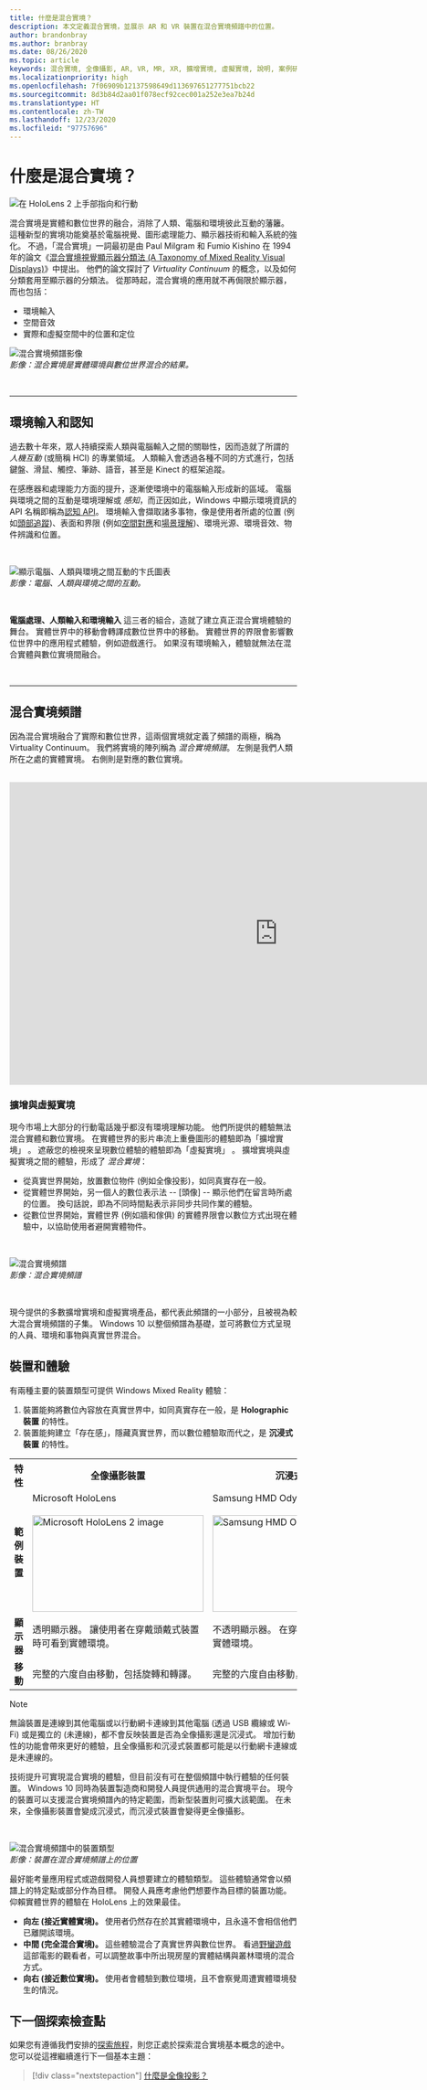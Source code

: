 ```yaml
---
title: 什麼是混合實境？
description: 本文定義混合實境，並展示 AR 和 VR 裝置在混合實境頻譜中的位置。
author: brandonbray
ms.author: branbray
ms.date: 08/26/2020
ms.topic: article
keywords: 混合實境, 全像攝影, AR, VR, MR, XR, 擴增實境, 虛擬實境, 說明, 案例研究, 混合實境頭戴式裝置, windows 混合實境頭戴式裝置, 虛擬實境頭戴式裝置, 什麼是虛擬實境, 什麼是擴增實境
ms.localizationpriority: high
ms.openlocfilehash: 7f06909b12137598649d113697651277751bcb22
ms.sourcegitcommit: 8d3b84d2aa01f078ecf92cec001a252e3ea7b24d
ms.translationtype: HT
ms.contentlocale: zh-TW
ms.lasthandoff: 12/23/2020
ms.locfileid: "97757696"
---
```

# <a name="what-is-mixed-reality"></a>什麼是混合實境？

![在 HoloLens 2 上手部指向和行動](images/02_MixedRealitySlashMixedReality.png)

混合實境是實體和數位世界的融合，消除了人類、電腦和環境彼此互動的藩籬。 這種新型的實境功能奠基於電腦視覺、圖形處理能力、顯示器技術和輸入系統的強化。 不過，「混合實境」一詞最初是由 Paul Milgram 和 Fumio Kishino 在 1994 年的論文《[混合實境視覺顯示器分類法 (A Taxonomy of Mixed Reality Visual Displays)](https://search.ieice.org/bin/summary.php?id=e77-d_12_1321)》中提出。 他們的論文探討了 *Virtuality Continuum* 的概念，以及如何分類套用至顯示器的分類法。 從那時起，混合實境的應用就不再侷限於顯示器，而也包括：
* 環境輸入
* 空間音效
* 實際和虛擬空間中的位置和定位

![混合實境頻譜影像](images/mixedrealityspectrum-worlds.png)<br>
*影像：混合實境是實體環境與數位世界混合的結果。*

<br>

---

## <a name="environmental-input-and-perception"></a>環境輸入和認知

過去數十年來，眾人持續探索人類與電腦輸入之間的關聯性，因而造就了所謂的 *人機互動* (或簡稱 HCI) 的專業領域。 人類輸入會透過各種不同的方式進行，包括鍵盤、滑鼠、觸控、筆跡、語音，甚至是 Kinect 的框架追蹤。

在感應器和處理能力方面的提升，逐漸使環境中的電腦輸入形成新的區域。 電腦與環境之間的互動是環境理解或 *感知*，而正因如此，Windows 中顯示環境資訊的 API 名稱即稱為[認知 API](https://docs.microsoft.com/uwp/api/Windows.Perception)。 環境輸入會擷取諸多事物，像是使用者所處的位置 (例如[頭部追蹤](../design/coordinate-systems.md))、表面和界限 (例如[空間對應](../design/spatial-mapping.md)和[場景理解](../design/scene-understanding.md))、環境光源、環境音效、物件辨識和位置。

<br>

![顯示電腦、人類與環境之間互動的卞氏圖表](images/mixed-reality-venn-diagram-300px.png)<br> 
*影像：電腦、人類與環境之間的互動。*

<br>

**電腦處理、人類輸入和環境輸入** 這三者的組合，造就了建立真正混合實境體驗的舞台。 實體世界中的移動會轉譯成數位世界中的移動。 實體世界的界限會影響數位世界中的應用程式體驗，例如遊戲進行。 如果沒有環境輸入，體驗就無法在混合實體與數位實境間融合。<br>

<br>

---


## <a name="the-mixed-reality-spectrum"></a>混合實境頻譜

因為混合實境融合了實際和數位世界，這兩個實境就定義了頻譜的兩極，稱為 Virtuality Continuum。 我們將實境的陣列稱為 *混合實境頻譜*。 左側是我們人類所在之處的實體實境。 右側則是對應的數位實境。

<br>

<iframe width="940" height="530" src="https://www.youtube.com/embed/_xpI0JosYUk" frameborder="0" allow="accelerometer; autoplay; encrypted-media; gyroscope; picture-in-picture" allowfullscreen></iframe>

<br>

### <a name="augmented-vs-virtual-reality"></a>擴增與虛擬實境

現今市場上大部分的行動電話幾乎都沒有環境理解功能。 他們所提供的體驗無法混合實體和數位實境。 在實體世界的影片串流上重疊圖形的體驗即為「擴增實境」  。 遮蔽您的檢視來呈現數位體驗的體驗即為「虛擬實境」  。 擴增實境與虛擬實境之間的體驗，形成了 *混合實境*：
* 從真實世界開始，放置數位物件 (例如全像投影)，如同真實存在一般。
* 從實體世界開始，另一個人的數位表示法 -- [頭像] -- 顯示他們在留言時所處的位置。 換句話說，即為不同時間點表示非同步共同作業的體驗。
* 從數位世界開始，實體世界 (例如牆和傢俱) 的實體界限會以數位方式出現在體驗中，以協助使用者避開實體物件。

<br>

![混合實境頻譜](images/mixedrealityspectrum.png)<br>
*影像：混合實境頻譜*

<br>

現今提供的多數擴增實境和虛擬實境產品，都代表此頻譜的一小部分，且被視為較大混合實境頻譜的子集。 Windows 10 以整個頻譜為基礎，並可將數位方式呈現的人員、環境和事物與真實世界混合。


## <a name="devices-and-experiences"></a>裝置和體驗

有兩種主要的裝置類型可提供 Windows Mixed Reality 體驗：
1. 裝置能夠將數位內容放在真實世界中，如同真實存在一般，是 **Holographic 裝置** 的特性。
2. 裝置能夠建立「存在感」，隱藏真實世界，而以數位體驗取而代之，是 **沉浸式裝置** 的特性。

<table>
<tr>
<th width="30%"> 特性</th><th width="35%"> 全像攝影裝置</th><th width="35%"> 沉浸式裝置</th>
</tr><tr>
<td><strong>範例裝置</strong></td><td> Microsoft HoloLens<br><br> <img alt="Microsoft HoloLens 2 image" width="300" height="169" src="images/HoloLens2.jpg" /></td><td> Samsung HMD Odyssey+<br><br> <img alt="Samsung HMD Odyssey+ image" width="300" height="169" src="images/Samsung-HMD-Odyssey.jpg" /></td>
</tr><tr>
<td><strong>顯示器</strong></td><td> 透明顯示器。 讓使用者在穿戴頭戴式裝置時可看到實體環境。</td><td> 不透明顯示器。 在穿戴頭戴式裝置時封鎖實體環境。</td>
</tr><tr>
<td><strong>移動</strong></td><td> 完整的六度自由移動，包括旋轉和轉譯。</td><td> 完整的六度自由移動，包括旋轉和轉譯。</td>
</tr>
</table> 


> [!NOTE]
> 無論裝置是連線到其他電腦或以行動網卡連線到其他電腦 (透過 USB 纜線或 Wi-Fi) 或是獨立的 (未連線)，都不會反映裝置是否為全像攝影還是沉浸式。 增加行動性的功能會帶來更好的體驗，且全像攝影和沉浸式裝置都可能是以行動網卡連線或是未連線的。

技術提升可實現混合實境的體驗，但目前沒有可在整個頻譜中執行體驗的任何裝置。 Windows 10 同時為裝置製造商和開發人員提供通用的混合實境平台。 現今的裝置可以支援混合實境頻譜內的特定範圍，而新型裝置則可擴大該範圍。 在未來，全像攝影裝置會變成沉浸式，而沉浸式裝置會變得更全像攝影。

<br>

![混合實境頻譜中的裝置類型](images/Final_WhatIsMixedReality07.png)<br>
*影像：裝置在混合實境頻譜上的位置*

最好能考量應用程式或遊戲開發人員想要建立的體驗類型。 這些體驗通常會以頻譜上的特定點或部分作為目標。 開發人員應考慮他們想要作為目標的裝置功能。 仰賴實體世界的體驗在 HoloLens 上的效果最佳。
* **向左 (接近實體實境)。** 使用者仍然存在於其實體環境中，且永遠不會相信他們已離開該環境。
* **中間 (完全混合實境)。** 這些體驗混合了真實世界與數位世界。 看過[野蠻遊戲](https://en.wikipedia.org/wiki/Jumanji)這部電影的觀看者，可以調整故事中所出現房屋的實體結構與叢林環境的混合方式。
* **向右 (接近數位實境)。** 使用者會體驗到數位環境，且不會察覺周遭實體環境發生的情況。

## <a name="next-discovery-checkpoint"></a>下一個探索檢查點

如果您有遵循我們安排的[探索旅程](get-started-with-mr.md)，則您正處於探索混合實境基本概念的途中。 您可以從這裡繼續進行下一個基本主題： 

> [!div class="nextstepaction"]
> [什麼是全像投影？](hologram.md)


